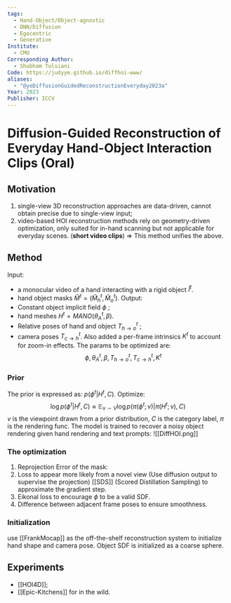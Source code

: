 ```yaml
---
tags:
  - Hand-Object/Object-agnostic
  - DNN/Diffusion
  - Egocentric
  - Generative
Institute:
  - CMU
Corresponding Author:
  - Shubham Tulsiani
Code: https://judyye.github.io/diffhoi-www/
aliases:
  - "@yeDiffusionGuidedReconstructionEveryday2023a"
Year: 2023
Publisher: ICCV
---
```

# Diffusion-Guided Reconstruction of Everyday Hand-Object Interaction Clips (Oral)
## Motivation
1. single-view 3D reconstruction approaches are data-driven, cannot obtain precise due to single-view input;
2. video-based HOI reconstruction methods rely on geometry-driven optimization, only suited for in-hand scanning but not applicable for everyday scenes. (**short video clips**)
=> This method unifies the above.

## Method
Input:
* a monocular video of a hand interacting with a rigid object $\hat{I}^t$.
* hand object masks $\hat{M}^t = (\hat{M}_h^t, \hat{M}_o^t)$.
Output:
* Constant object implicit field $\phi$ ;
* hand meshes $H^t = MANO(\theta_A^t, \beta)$.
* Relative poses of hand and object $T^t_{h\rightarrow o}$ ;
* camera poses $T^t_{c\rightarrow h}$.
Also added a per-frame intrinsics $K^t$ to account for zoom-in effects.
The params to be optimized are:
$$\phi, \theta_A^t, \beta, T^t_{h\rightarrow o}, T^t_{c\rightarrow h}, K^t$$
### Prior
The prior is expressed as: $p(\phi^t|H^t, C)$. Optimize:
$$\log p(\phi^t|H^t, C)\approx \mathbb{E}_{v\sim V}\log p(\pi (\phi^t; v)|\pi(H^t;v), C)$$
$v$ is the viewpoint drawn from a prior distribution, $C$ is the category label, $\pi$ is the rendering func.
The model is trained to recover a noisy object rendering given hand rendering and text prompts:
![[DiffHOI.png]]
### The optimization
1. Reprojection Error of the mask: 
2. Loss to appear more likely from a novel view (Use diffusion output to supervise the projection) [[SDS]] (Scored Distillation Sampling) to approximate the gradient step. 
3. Eikonal loss to encourage $\phi$ to be a valid SDF.
4. Difference between adjacent frame poses to ensure smoothness.
### Initialization
use [[FrankMocap]] as the off-the-shelf reconstruction system to initialize hand shape and camera pose. Object SDF is initialized as a coarse sphere.
## Experiments
* [[HOI4D]];
* [[Epic-Kitchens]] for in the wild.